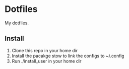 # Dotfiles
My dotfiles.

## Install
1. Clone this repo in your home dir
2. Install the pacakge stow to link the configs to ~/.config
2. Run ./install_user in your home dir


